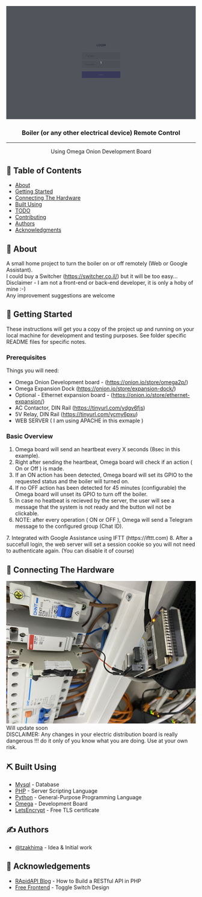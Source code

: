 <p align="center">
  <a href="" rel="noopener">
 <img width=600px height=300px src="example.gif" alt="Project logo"></a>
</p>

<h3 align="center">Boiler (or any other electrical device) Remote Control</h3>


---

<p align="center"> Using Omega Onion Development Board
    <br> 
</p>


## 📝 Table of Contents

- [About](#about)
- [Getting Started](#getting_started)
- [Connecting The Hardware](#hardware)
- [Built Using](#built_using)
- [TODO](../TODO.md)
- [Contributing](../CONTRIBUTING.md)
- [Authors](#authors)
- [Acknowledgments](#acknowledgement)

## 🧐 About <a name = "about"></a>

A small home project to turn the boiler on or off remotely (Web or Google Assistant).   
I could buy a Switcher (https://switcher.co.il/) but it will be too easy...   
Disclaimer - I am not a front-end or back-end developer, it is only a hoby of mine :-)   
Any improvement suggestions are welcome

## 🏁 Getting Started <a name = "getting_started"></a>

These instructions will get you a copy of the project up and running on your local machine for development and testing purposes. See folder specific README files for specific notes.

### Prerequisites

Things you will need:
- Omega Onion Development board - 
(https://onion.io/store/omega2p/) 
- Omega Expansion Dock (https://onion.io/store/expansion-dock/) 
- Optional - Ethernet expansion board - (https://onion.io/store/ethernet-expansion/)  
- AC Contactor, DIN Rail (https://tinyurl.com/ydgv6fjs)  
- 5V Relay, DIN Rail (https://tinyurl.com/ycmy6pxu)  
- WEB SERVER ( I am using APACHE in this exmaple )

### Basic Overview
1. Omega board will send an heartbeat every X seconds (8sec in this example).  
2. Right after sending the heartbeat, Omega board will check if an action ( On or Off ) is made.  
3. If an ON action has been detected, Omega board will set its GPIO to the requested status and the boiler will turned on.  
4. If no OFF action has been detected for 45 minutes (configurable) the Omega board will unset its GPIO to turn off the boiler.  
5. In case no heatbeat is recieved by the server, the user will see a message that the system is not ready and the button wil not be clickable.  
6. NOTE: after every operation ( ON or OFF ), Omega will send a Telegram message to the configured group (Chat ID).
<INSER SKETCH>  
7. Integrated with Google Assistance using IFTT (https://ifttt.com)  
8. After a succefull login, the web server will set a session cookie so you will not need to authenticate again. (You can disable it of course)  



## 🔧 Connecting The Hardware <a name = "hardware"></a>
![](omega.JPG)
Will update soon  
DISCLAIMER: Any changes in your electric distribution board is really dangerous !!! do it only of you know what you are doing. Use at your own risk.  


## ⛏️ Built Using <a name = "built_using"></a>

- [Mysql](https://www.mysql.com/) - Database
- [PHP](https://www.php.net/) - Server Scripting Language
- [Python](https://www.python.org/) - General-Purpose Programming Language
- [Omega](https://onion.io/omega2/) - Development Board  
- [LetsEncrypt](https://letsencrypt.org/) - Free TLS certificate

## ✍️ Authors <a name = "authors"></a>

- [@tzakhima](https://github.com/Tzakhima/) - Idea & Initial work


## 🎉 Acknowledgements <a name = "acknowledgement"></a>

- [RApidAPI Blog](https://rapidapi.com/blog/) - How to Build a RESTful API in PHP 
- [Free Frontend](https://codepen.io/AlexJedi/pen/rwwvXw) - Toggle Switch Design
